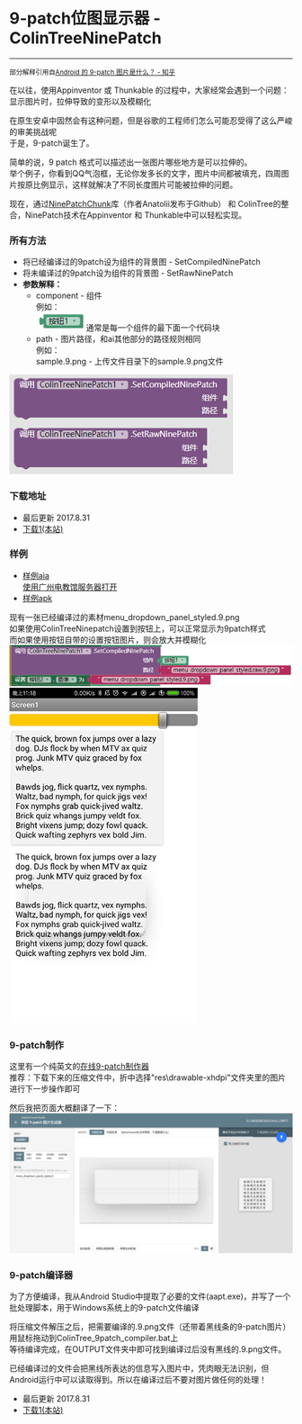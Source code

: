 # 9-patch位图显示器 - ColinTreeNinePatch

---

<small>部分解释引用自[Android 的 9-patch 图片是什么？ - 知乎](https://www.zhihu.com/question/22297482)</small>

在以往，使用Appinventor 或 Thunkable 的过程中，大家经常会遇到一个问题：显示图片时，拉伸导致的变形以及模糊化  

在原生安卓中固然会有这种问题，但是谷歌的工程师们怎么可能忍受得了这么严峻的审美挑战呢  
于是，9-patch诞生了。

简单的说，9 patch 格式可以描述出一张图片哪些地方是可以拉伸的。  
举个例子，你看到QQ气泡框，无论你发多长的文字，图片中间都被填充，四周图片按原比例显示，这样就解决了不同长度图片可能被拉伸的问题。  

现在，通过[NinePatchChunk](https://github.com/Anatolii/NinePatchChunk)库（作者Anatolii发布于Github） 和 ColinTree的整合，NinePatch技术在Appinventor 和 Thunkable中可以轻松实现。

### 所有方法

* 将已经编译过的9patch设为组件的背景图 - SetCompiledNinePatch
* 将未编译过的9patch设为组件的背景图 - SetRawNinePatch
* **参数解释：**
  * component - 组件  
    例如：  
    ![](../images/ColinTreeNinePatch/component_block_sample.png)通常是每一个组件的最下面一个代码块
  * path - 图片路径，和ai其他部分的路径规则相同  
    例如：  
    sample.9.png - 上传文件目录下的sample.9.png文件

![](../images/ColinTreeNinePatch/methods.png)

### 下载地址

* 最后更新 2017.8.31
* <a href="/aix/cn.colintree.aix.ColinTreeNinePatch.aix" target="_blank">下载1(本站)</a>

### 样例

* [样例aia](https://github.com/ColinTree/aix_colintree_cn/releases/download/ColinTreeNinePatchTest/ColinTreeNinePatch_zh.aia)  
  <a href="http://app.gzjkw.net/?repo=aix.colintree.cn/templates/ColinTreeNinePatchTestzh/ColinTreeNinePatchTestzh.asc" target="_blank">使用广州电教馆服务器打开</a>  
* [样例apk](https://github.com/ColinTree/aix_colintree_cn/releases/download/ColinTreeNinePatchTest/ColinTreeNinePatch_zh.apk)  

现有一张已经编译过的素材menu_dropdown_panel_styled.9.png  
如果使用ColinTreeNinepatch设置到按钮上，可以正常显示为9patch样式  
而如果使用按钮自带的设置按钮图片，则会放大并模糊化  
![](../images/ColinTreeNinePatch/aiaRuntimeCode.png)  
![](../images/ColinTreeNinePatch/aiaRuntimeScreenshot.png)

### 9-patch制作

这里有一个纯英文的[在线9-patch制作器](https://romannurik.github.io/AndroidAssetStudio/nine-patches.html)  
推荐：下载下来的压缩文件中，折中选择"res\drawable-xhdpi\"文件夹里的图片进行下一步操作即可

然后我把页面大概翻译了一下：  
![](../images/ColinTreeNinePatch/AAS_Screenshot.png)

### 9-patch编译器

为了方便编译，我从Android Studio中提取了必要的文件(aapt.exe)，并写了一个批处理脚本，用于Windows系统上的9-patch文件编译  

将压缩文件解压之后，把需要编译的.9.png文件（还带着黑线条的9-patch图片）用鼠标拖动到ColinTree_9patch_compiler.bat上  
等待编译完成，在OUTPUT文件夹中即可找到编译过后没有黑线的.9.png文件。  

已经编译过的文件会把黑线所表达的信息写入图片中，凭肉眼无法识别，但Android运行中可以读取得到。所以在编译过后不要对图片做任何的处理！
* 最后更新 2017.8.31
* <a href="/aix/ColinTree_9patch_compiler.zip" target="_blank">下载1(本站)</a>